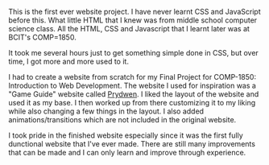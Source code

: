 This is the first ever website project. I have never learnt CSS and JavaScript before this. What little HTML that I knew was from middle school computer science class. All the HTML, CSS and Javascript that I learnt later was at BCIT's COMP=1850.

It took me several hours just to get something simple done in CSS, but over time, I got more and more used to it.

I had to create a website from scratch for my Final Project for COMP-1850: Introduction to Web Development. The website I used for inspiration was a "Game Guide" website called [Prydwen]([url](https://www.prydwen.gg/star-rail/)). I liked the layout of the website and used it as my base. I then worked up from there customizing it to my liking while also changing a few things in the layout. I also added animations/transitions which are not included in the original website.

I took pride in the finished website especially since it was the first fully dunctional website that I've ever made. There are still many improvements that can be made and I can only learn and improve through experience.
